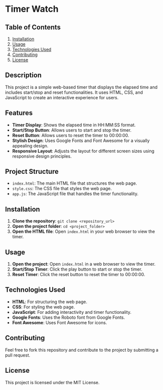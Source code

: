 # Timer Watch
## Table of Contents
1. [Installation](#installation)
2. [Usage](#usage)
3. [Technologies Used](#technologies-used)
4. [Contributing](#contributing)
5. [License](#license)

## Description
This project is a simple web-based timer that displays the elapsed time and includes start/stop and reset functionalities. It uses HTML, CSS, and JavaScript to create an interactive experience for users.

## Features
- **Timer Display**: Shows the elapsed time in HH:MM:SS format.
- **Start/Stop Button**: Allows users to start and stop the timer.
- **Reset Button**: Allows users to reset the timer to 00:00:00.
- **Stylish Design**: Uses Google Fonts and Font Awesome for a visually appealing design.
- **Responsive Layout**: Adjusts the layout for different screen sizes using responsive design principles.

## Project Structure
- `index.html`: The main HTML file that structures the web page.
- `style.css`: The CSS file that styles the web page.
- `app.js`: The JavaScript file that handles the timer functionality.

## Installation
1. **Clone the repository**: `git clone <repository_url>`
2. **Open the project folder**: `cd <project_folder>`
3. **Open the HTML file**: Open `index.html` in your web browser to view the timer.

## Usage
1. **Open the project**: Open `index.html` in a web browser to view the timer.
2. **Start/Stop Timer**: Click the play button to start or stop the timer.
3. **Reset Timer**: Click the reset button to reset the timer to 00:00:00.

## Technologies Used
- **HTML**: For structuring the web page.
- **CSS**: For styling the web page.
- **JavaScript**: For adding interactivity and timer functionality.
- **Google Fonts**: Uses the Roboto font from Google Fonts.
- **Font Awesome**: Uses Font Awesome for icons.

## Contributing
Feel free to fork this repository and contribute to the project by submitting a pull request.

## License
This project is licensed under the MIT License.
